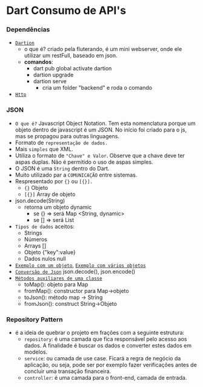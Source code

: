 # Dart Consumo de API's

### Dependências 
- [`Dartion`](https://pub.dev/packages/dartion)
  - o que é? criado pela fluterando, é um mini webserver, onde ele utilizar um restFull, baseado em json.
  - **comandos**: 
    - dart pub global activate dartion
    - dartion upgrade
    - dartion serve
      - cria um folder "backend" e roda o comando
- [`Http`](https://pub.dev/packages/http)



### JSON
- `O que é?` Javascript Object Notation. Tem esta nomenclatura porque um objeto dentro de javascript é um JSON. No início foi criado para o js, mas se propagou para outras linguagens.
- Formato de `representação de dados.`
- Mais `simples` que XML.
- Utiliza o formato de `"Chave" e Valor`. Observe que a chave deve ter aspas duplas. Não é permitido o uso de aspas simples.
- O JSON é uma `String` dentro do Dart.
- Muito utilizado par a `COMUNICAÇÃO` entre sistemas.
- Respresentado por `{}` ou `[{}].`
  - `{}` Objeto
  - `[{}]` Array de objeto
- json.decode(String)
  - retorna um objeto dynamic
    - se {} => será Map <String, dynamic>
    - se [] => será List
- `Tipos de dados` aceitos:
  - Strings
  - Números
  - Arrays []
  - Objeto {"key":value}
  - Dados nulos null
- [`Exemplo com um objeto`](https://github.com/jcarloscody/dart_consumo_api/blob/master/lib/json/aluno.json), [`Exemplo com vários objetos`](https://github.com/jcarloscody/dart_consumo_api/blob/master/lib/json/alunos.json) 
- [`Conversão de Json`](https://github.com/jcarloscody/dart_consumo_api/blob/master/bin/main.dart) json.decode(), json.encode()
- [`Métodos auxiliares de uma classe`](https://github.com/jcarloscody/dart_consumo_api/tree/master/lib/models) 
  - toMap(): objeto para Map
  - fromMap(): constructor para Map->objeto
  - toJson(): método map -> String
  - fromJson(): construct String->Objeto




### Repository Pattern 
- é a ideia de quebrar o projeto em frações com a seguinte estrutura:
  - `repository`: é uma camada que fica responsável pelo acesso aos dados. A finalidade é buscar os dados e converter estes dados em modelos.
  - `service`: ou camada de use case. Ficará a regra de negócio da aplicação, ou seja, pode ser por exemplo fazer verificações antes de concluir uma transação financeira. 
  - `controller`: é uma camada para o front-end, camada de entrada.